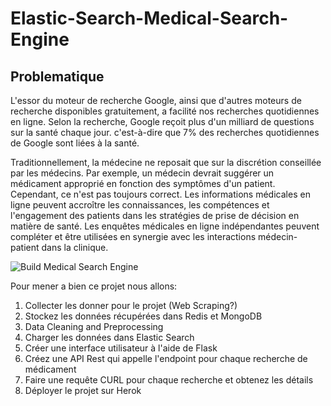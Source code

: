 # Elastic-Search-Medical-Search-Engine

## Problematique

L'essor du moteur de recherche Google, ainsi que d'autres moteurs de recherche disponibles gratuitement, a facilité nos recherches quotidiennes en ligne. Selon la recherche, Google reçoit plus d'un milliard de questions sur la santé chaque jour. c'est-à-dire que 7% des recherches quotidiennes de Google sont liées à la santé.

Traditionnellement, la médecine ne reposait que sur la discrétion conseillée par les médecins. Par exemple, un médecin devrait suggérer un médicament approprié en fonction des symptômes d'un patient. Cependant, ce n'est pas toujours correct. Les informations médicales en ligne peuvent accroître les connaissances, les compétences et l'engagement des patients dans les stratégies de prise de décision en matière de santé. Les enquêtes médicales en ligne indépendantes peuvent compléter et être utilisées en synergie avec les interactions médecin-patient dans la clinique.

![Build Medical Search Engine](https://miro.medium.com/max/1400/1*96OxtsVCaYO4vcBGv83CIg.jpeg)

Pour mener a bien ce projet nous allons:

1. Collecter les donner pour le projet (Web Scraping?)
2. Stockez les données récupérées dans Redis et MongoDB
3. Data Cleaning and Preprocessing
4. Charger les données dans Elastic Search
5. Créer une interface utilisateur à l'aide de Flask
6. Créez une API Rest qui appelle l'endpoint pour chaque recherche de médicament
7. Faire une requête CURL pour chaque recherche et obtenez les détails
8. Déployer le projet sur Herok
